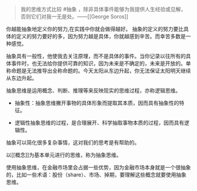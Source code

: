 >我的思维方式比较 #抽象 ，除非具体事件能够为我提供人生经验或见解，否则它们对我一无是处。——[[George Soros]]

你越能抽象地定义你的努力,在实践中你就会做得越好。
抽象的定义的努力要比具体的定义的努力要好的多，因为努力越是具体，你就越感到辛苦。而幸苦多数是一种感觉。

抽象具有一般性，他使我去关注原理，而不是具体的事件。当你记录以往所有的具体事件时，也无法给你提供可靠的知识，因为未来是不确定的，未来是开放的。单称命题是无法推导出全称命题的。今天太阳从东边升起，你无法保证太阳明天继续从东边升起。

抽象思维是运用概念、判断、推理等来反映现实的思维过程，亦称逻辑思维。
- 抽象性：抽象思维撇开事物的具体形象而提取其本质，因而具有抽象性的特征。

- 逻辑性抽象思维的过程，是合理展开、科学抽取事物本质的过程，因而具有逻辑性。

抽象可以简化很多复杂事情，这对我们的思考是有帮助的。

以[[概念]]为基本单元进行的思维，称为抽象思维。

使用抽象思维，在金融市场里会占据一些优势，因为金融市场本身就是一个很抽象的，比如一些术语：股份（share）、市场、掉期，要理解这些概念就要使用抽象思维。
